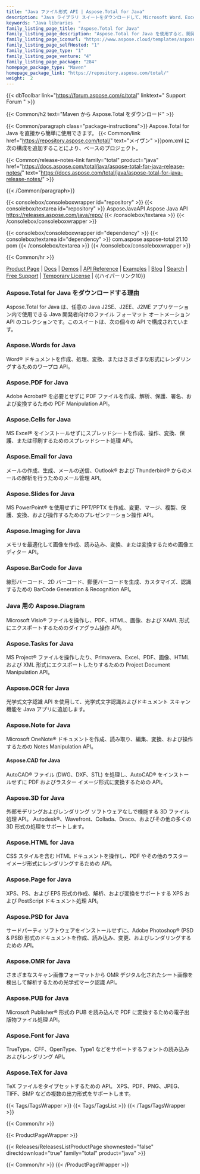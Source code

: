 ```yaml
---
title: "Java ファイル形式 API | Aspose.Total for Java"
description: "Java ライブラリ スイートをダウンロードして、Microsoft Word、Excel、PowerPoint、Outlook、Publisher、Visio、Project、OneNote ファイルを作成、操作、変換、レンダリング、印刷します。パッケージには、PDF、Photoshop、CAD、GIS、および 3D ファイル形式用の API と、バーコード、OCR、OMR 用の API も含まれています。"
keywords: "Java libraries  "
family_listing_page_title: "Aspose.Total for Java"
family_listing_page_description: "Aspose.Total for Java を使用すると、開発者は 100 以上の一般的なファイル フォーマットを処理できる非常に用途の広いファイル処理システムを構築できます。 Java SE または EE アプリケーション プログラマーは、Microsoft Office、OpenOffice、Visio、Project、CAD、およびその他の一般的に使用される多くの形式カテゴリからファイルをロード、作成、変更、レンダリング、および相互変換する機能を使用してアプリケーションを強化できます。"
family_listing_page_iconurl: "https://www.aspose.cloud/templates/aspose/App_Themes/V3/images/total/272x272/aspose_total-for-java-min.png"
family_listing_page_selfHosted: "1"
family_listing_page_type: "1"
family_listing_page_venture: "4"
family_listing_page_package: "284"
homepage_package_type: "Maven"
homepage_package_link: "https://repository.aspose.com/total/"
weight:  2
---
```


{{< dbToolbar link="https://forum.aspose.com/c/total" linktext=" Support Forum " >}}

{{< Common/h2 text="Maven から Aspose.Total をダウンロード"  >}}

{{< Common/paragraph class="package-instructions">}}
Aspose.Total for Java を直接から簡単に使用できます。
{{< Common/link href="https://repository.aspose.com/total/" text="メイヴン"  >}}pom.xml に次の構成を追加することにより、ベースのプロジェクト。

{{< Common/release-notes-link family="total" product="java" href="https://docs.aspose.com/total/java/aspose-total-for-java-release-notes/" text="https://docs.aspose.com/total/java/aspose-total-for-java-release-notes/"  >}}

{{< /Common/paragraph>}}

{{< consolebox/consoleboxwrapper id="repository" >}}
   {{< consolebox/textarea id="repository" >}}
      <repository>
         <id>AsposeJavaAPI</id>
         <name>Aspose Java API</name>
         <url>https://releases.aspose.com/java/repo/</url>
      </repository>
   {{< /consolebox/textarea >}}
{{< /consolebox/consoleboxwrapper >}}

{{< consolebox/consoleboxwrapper id="dependency" >}}
   {{< consolebox/textarea id="dependency" >}}
      <dependency>
         <groupId>com.aspose</groupId>
         <artifactId>aspose-total</artifactId>
         <version>21.10</version>
         <type>pom</type>
      </dependency>
   {{< /consolebox/textarea >}}
{{< /consolebox/consoleboxwrapper >}}

{{< Common/hr >}}

[Product Page](https://products.aspose.com/tasks/java) | [Docs](https://docs.aspose.com/tasks/java/) | [Demos](https://products.aspose.app/tasks/family) | [API Reference](https://reference.aspose.com/tasks/java) | [Examples](https://github.com/aspose-tasks/Aspose.Tasks-for-Java) | [Blog](https://blog.aspose.com/category/tasks/) | [Search](https://search.aspose.com/) | [Free Support](https://forum.aspose.com/c/tasks) | [Temporary License](https://purchase.aspose.com/temporary-license) | {{ハイパーリンク10}}

### Aspose.Total for Java をダウンロードする理由

Aspose.Total for Java は、任意の Java J2SE、J2EE、J2ME アプリケーション内で使用できる Java 開発者向けのファイル フォーマット オートメーション API のコレクションです。このスイートは、次の個々の API で構成されています。

### Aspose.Words for Java

Word® ドキュメントを作成、処理、変換、またはさまざまな形式にレンダリングするためのワープロ API。

### Aspose.PDF for Java

Adobe Acrobat® を必要とせずに PDF ファイルを作成、解析、保護、署名、および変換するための PDF Manipulation API。

### Aspose.Cells for Java

MS Excel® をインストールせずにスプレッドシートを作成、操作、変換、保護、または印刷するためのスプレッドシート処理 API。

### Aspose.Email for Java
メールの作成、生成、メールの送信、Outlook® および Thunderbird® からのメールの解析を行うためのメール管理 API。

### Aspose.Slides for Java

MS PowerPoint® を使用せずに PPT/PPTX を作成、変更、マージ、複製、保護、変換、および操作するためのプレゼンテーション操作 API。

### Aspose.Imaging for Java

メモリを最適化して画像を作成、読み込み、変換、または変換するための画像エディター API。

### Aspose.BarCode for Java

線形バーコード、2D バーコード、郵便バーコードを生成、カスタマイズ、認識するための BarCode Generation & Recognition API。

### Java 用の Aspose.Diagram

Microsoft Visio® ファイルを操作し、PDF、HTML、画像、および XAML 形式にエクスポートするためのダイアグラム操作 API。

### Aspose.Tasks for Java

MS Project® ファイルを操作したり、Primavera、Excel、PDF、画像、HTML および XML 形式にエクスポートしたりするための Project Document Manipulation API。

### Aspose.OCR for Java

光学式文字認識 API を使用して、光学式文字認識およびドキュメント スキャン機能を Java アプリに追加します。

### Aspose.Note for Java

Microsoft OneNote® ドキュメントを作成、読み取り、編集、変換、および操作するための Notes Manipulation API。

#### Aspose.CAD for Java

AutoCAD® ファイル (DWG、DXF、STL) を処理し、AutoCAD® をインストールせずに PDF およびラスター イメージ形式に変換するための API。

### Aspose.3D for Java

外部モデリングおよびレンダリング ソフトウェアなしで機能する 3D ファイル処理 API。 Autodesk®、Wavefront、Collada、Draco、およびその他の多くの 3D 形式の処理をサポートします。

### Aspose.HTML for Java

CSS スタイルを含む HTML ドキュメントを操作し、PDF やその他のラスター イメージ形式にレンダリングするための API。

### Aspose.Page for Java

XPS、PS、および EPS 形式の作成、解析、および変換をサポートする XPS および PostScript ドキュメント処理 API。

### Aspose.PSD for Java

サードパーティ ソフトウェアをインストールせずに、Adobe Photoshop® (PSD & PSB) 形式のドキュメントを作成、読み込み、変更、およびレンダリングするための API。

### Aspose.OMR for Java

さまざまなスキャン画像フォーマットから OMR デジタル化されたシート画像を検出して解析するための光学式マーク認識 API。

### Aspose.PUB for Java

Microsoft Publisher® 形式の PUB を読み込んで PDF に変換するための電子出版物ファイル処理 API。

### Aspose.Font for Java

TrueType、CFF、OpenType、Type1 などをサポートするフォントの読み込みおよびレンダリング API。

### Aspose.TeX for Java

TeX ファイルをタイプセットするための API。 XPS、PDF、PNG、JPEG、TIFF、BMP などの複数の出力形式をサポートします。

{{< Tags/TagsWrapper >}}
 {{< Tags/TagsList >}}
{{< /Tags/TagsWrapper >}}

{{< Common/hr >}}

{{< ProductPageWrapper >}}
<!-- ReleasesListProductPage-->
   {{< Releases/ReleasesListProductPage shownested="false"  directdownload="true" family="total" product="java" >}}
<!-- /ReleasesListProductPage-->
{{< Common/hr >}}
{{< /ProductPageWrapper >}}

